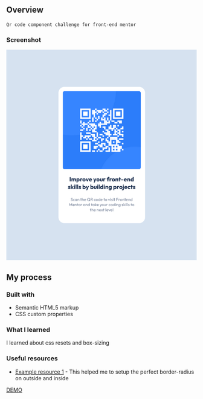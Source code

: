 ## Overview
    Qr code component challenge for front-end mentor

### Screenshot
![](./QR_code_component_Screenshot.png)

## My process

### Built with

- Semantic HTML5 markup
- CSS custom properties

### What I learned
I learned about css resets and box-sizing

### Useful resources

- [Example resource 1](https://www.30secondsofcode.org/css/s/nested-border-radius/) - This helped me to setup the perfect border-radius on outside and inside

[DEMO](https://wajidkhan2-frontendmentor-challenges.github.io/qr-code-components-html-css/)
